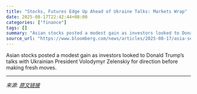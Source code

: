```yaml
---
title: "Stocks, Futures Edge Up Ahead of Ukraine Talks: Markets Wrap"
date: 2025-08-17T22:42:44+08:00
categories: ["finance"]
tags: []
summary: "Asian stocks posted a modest gain as investors looked to Donald Trump’s talks with Ukrainian President Volodymyr Zelenskiy for direction before making fresh moves."
source_url: "https://www.bloomberg.com/news/articles/2025-08-17/asia-set-for-cautious-open-ahead-of-ukraine-talks-markets-wrap"
---
```


Asian stocks posted a modest gain as investors looked to Donald Trump’s talks with Ukrainian President Volodymyr Zelenskiy for direction before making fresh moves.

---

*来源: [原文链接](https://www.bloomberg.com/news/articles/2025-08-17/asia-set-for-cautious-open-ahead-of-ukraine-talks-markets-wrap)*
